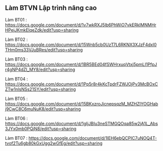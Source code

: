 ## Làm BTVN Lập trình nâng cao
Làm BT01 : https://docs.google.com/document/d/1v7wkRXJ5lb6PhWiO7vkERkIMNMHrHPejJKmkElqeZdk/edit?usp=sharing

Làm BT02 : https://docs.google.com/document/d/15Wnb5cb0UzT7L6RKNX3XJzF4dxl0THm0ms33VJuBRes/edit?usp=sharing

Làm BT03 : https://docs.google.com/document/d/1BR5BEd04fSWHrxuqVtxj5pmLI1PfpJr4gNP4dZI_MY8/edit?usp=sharing

Làm BT04 : https://docs.google.com/document/d/1Pp5r8r4kKcTpdrFZWJOjPv3McBOxCZTw1nlsNSs21SY/edit?usp=sharing

Làm BT05 : https://docs.google.com/document/d/15BKxzroJicnepsqzM_MZHZIYOGHabj9CwC8C6muNuK8/edit?usp=sharing

Làm BT06 : https://docs.google.com/document/d/1gIjJBIu3neSTMGQOqa85w2jA1L_Abs3JYx0mb0PQjN8/edit?usp=sharing

Làm BT07 : https://docs.google.com/document/d/1IEH6ebQCPIC7uNOQ4T-tvof2Tu6gb80kGxUgg2wGfEg/edit?usp=sharing
